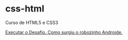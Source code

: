 # css-html
 Curso de HTML5 e CSS3

<a href="https://emanuel735-dev.github.io/css-html/desafios/desafios-3/androide.html">Executar o Desafio. Como surgiu o robozinho Androide.
